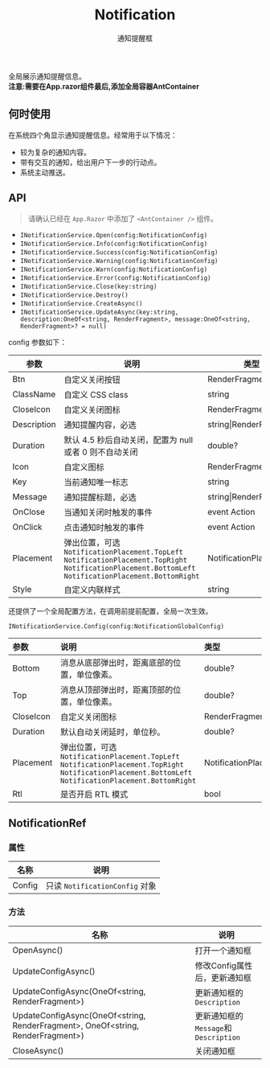 ﻿---
category: Components
type: 反馈
subtitle: 通知提醒框
title: Notification
cover: https://gw.alipayobjects.com/zos/alicdn/Jxm5nw61w/Notification.svg
---

全局展示通知提醒信息。  
**注意:需要在App.razor组件最后,添加全局容器AntContainer**

## 何时使用

在系统四个角显示通知提醒信息。经常用于以下情况：

- 较为复杂的通知内容。
- 带有交互的通知，给出用户下一步的行动点。
- 系统主动推送。

## API

> 请确认已经在 `App.Razor` 中添加了 `<AntContainer />` 组件。

- `INotificationService.Open(config:NotificationConfig)`
- `INotificationService.Info(config:NotificationConfig)`
- `INotificationService.Success(config:NotificationConfig)`
- `INotificationService.Warning(config:NotificationConfig)`
- `INotificationService.Warn(config:NotificationConfig)`
- `INotificationService.Error(config:NotificationConfig)`
- `INotificationService.Close(key:string)`
- `INotificationService.Destroy()`
- `INotificationService.CreateAsync()`
- `INotificationService.UpdateAsync(key:string, description:OneOf<string, RenderFragment>, message:OneOf<string, RenderFragment>? = null)`

config 参数如下：

| 参数        | 说明                                                         | 类型                      | 默认值                              |
| ----------- | ------------------------------------------------------------ | ------------------------- | ----------------------------------- |
| Btn         | 自定义关闭按钮                                               | RenderFragment            | null                                |
| ClassName   | 自定义 CSS class                                             | string                    | null                                |
| CloseIcon   | 自定义关闭图标                                               | RenderFragment            | null                                |
| Description | 通知提醒内容，必选                                           | string\|RenderFragment    | -                                   |
| Duration    | 默认 4.5 秒后自动关闭，配置为 null 或者 0 则不自动关闭         | double?                   | 4.5                                 |
| Icon        | 自定义图标                                                   | RenderFragment            | null                                |
| Key         | 当前通知唯一标志                                             | string                    | Guid.NewGuid().ToString()       |
| Message     | 通知提醒标题，必选                                           | string\|RenderFragment    | -                                   |
| OnClose     | 当通知关闭时触发的事件                                      |  event Action             | null                                |
| OnClick     | 点击通知时触发的事件                                |  event Action              | null                                |
| Placement   | 弹出位置，可选 `NotificationPlacement.TopLeft` `NotificationPlacement.TopRight` `NotificationPlacement.BottomLeft` `NotificationPlacement.BottomRight` | NotificationPlacement? | `NotificationPlacement.TopRight` |
| Style       | 自定义内联样式                                               | string                    | null                                |

还提供了一个全局配置方法，在调用前提前配置，全局一次生效。

`INotificationService.Config(config:NotificationGlobalConfig)`

| 参数      | 说明                                                         | 类型                       | 默认值                            |
| :-------- | :----------------------------------------------------------- | :------------------------- | :-------------------------------- |
| Bottom    | 消息从底部弹出时，距离底部的位置，单位像素。                 | double?                    | 24                                |
| Top       | 消息从顶部弹出时，距离顶部的位置，单位像素。                 | double?                    | 24                                |
| CloseIcon | 自定义关闭图标                                               | RenderFragment             | -                                 |
| Duration  | 默认自动关闭延时，单位秒。                                   | double?                    | 4.5                               |
| Placement | 弹出位置，可选 `NotificationPlacement.TopLeft` `NotificationPlacement.TopRight` `NotificationPlacement.BottomLeft` `NotificationPlacement.BottomRight` | NotificationPlacement? | NotificationPlacement.TopRight |
| Rtl       | 是否开启 RTL 模式                                            | bool                       | `false`                           |

## NotificationRef

### 属性

| 名称   | 说明                           |
| ------ | ------------------------------ |
| Config | 只读 `NotificationConfig` 对象 |

### 方法

| 名称                                                         | 说明                                 |
| ------------------------------------------------------------ | ------------------------------------ |
| OpenAsync()                                                  | 打开一个通知框                       |
| UpdateConfigAsync()                                          | 修改Config属性后，更新通知框         |
| UpdateConfigAsync(OneOf<string, RenderFragment>)             | 更新通知框的`Description`            |
| UpdateConfigAsync(OneOf<string, RenderFragment>, OneOf<string, RenderFragment>) | 更新通知框的`Message`和`Description` |
| CloseAsync()                                                 | 关闭通知框                           |

